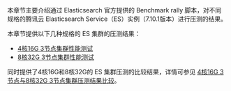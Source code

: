 本章节主要介绍通过 Elasticsearch 官方提供的 Benchmark rally 脚本，对不同规格的腾讯云 Elasticsearch Service（ES）实例（7.10.1版本）进行压测的结果。 

本章节提供以下几种规格的 ES 集群的压测结果：
- [4核16G 3节点集群性能测试](https://cloud.tencent.com/document/product/845/55185)
- [8核32G 3节点集群性能测试](https://cloud.tencent.com/document/product/845/55174)


同时提供了4核16G和8核32G的 ES 集群压测的比较结果，详情可参见 [4核16G 3节点与8核32G 3节点集群压测结果比较](https://cloud.tencent.com/document/product/845/55209)。

